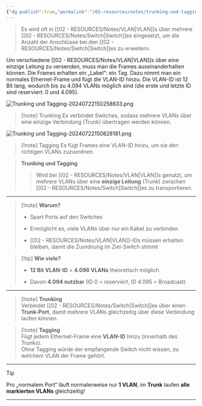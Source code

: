 ```yaml
---
{"dg-publish":true,"permalink":"/02-resources/notes/trunking-und-tagging/","tags":["netzwerk","hardware"],"noteIcon":"","updated":"2025-03-24T22:46:04.344+01:00"}
---
```


>Es wird oft in [[02 - RESOURCES/Notes/VLAN\|VLAN]]s über mehrere [[02 - RESOURCES/Notes/Switch\|Switch]]es eingesetzt, um die Anzahl der Anschlüsse bei den [[02 - RESOURCES/Notes/Switch\|Switch]]es zu erweitern.

Um verschiedene [[02 - RESOURCES/Notes/VLAN\|VLAN]]s über eine einzige Leitung zu versenden, muss man die Frames auseinanderhalten können. Die Frames erhalten ein „Label“: ein Tag. Dazu nimmt man ein normales Ethernet-Frame und fügt die VLAN-ID hinzu. Die VLAN-ID ist 12 Bit lang, wodurch bis zu 4.094 VLANs möglich sind (die erste und letzte ID sind reserviert: 0 und 4.095).


![Trunking und Tagging-20240722150258633.png](/img/user/02%20-%20RESOURCES/Files/IMG/Trunking%20und%20Tagging-20240722150258633.png)
>[!note] Trunking
> Es verbindet Switches, sodass mehrere VLANs über eine einzige Verbindung (Trunk) übertragen werden können.


![Trunking und Tagging-20240722150828181.png](/img/user/02%20-%20RESOURCES/Files/IMG/Trunking%20und%20Tagging-20240722150828181.png)
>[!note] Tagging
> Es fügt Frames eine VLAN-ID hinzu, um sie den richtigen VLANs zuzuordnen.


> **Trunking und Tagging**
> 
> > Wird bei [[02 - RESOURCES/Notes/VLAN\|VLAN]]s genutzt, um mehrere VLANs über eine **einzige Leitung** (Trunk) zwischen [[02 - RESOURCES/Notes/Switch\|Switch]]es zu transportieren.

---

> [!note] **Warum?**
> 
> - Spart Ports auf den Switches
>     
> - Ermöglicht es, viele VLANs über nur ein Kabel zu verbinden
>     
> - [[02 - RESOURCES/Notes/VLAN\|VLAN]]-IDs müssen erhalten bleiben, damit die Zuordnung im Ziel-Switch stimmt
>     

> [!tip] **Wie viele?**
> 
> - **12 Bit VLAN-ID** = **4.096 VLANs** theoretisch möglich
>     
> - Davon **4.094 nutzbar** (ID 0 = reserviert, ID 4.095 = Broadcast)
>     

---

> [!note] **Trunking**  
> Verbindet [[02 - RESOURCES/Notes/Switch\|Switch]]es über einen **Trunk-Port**, damit mehrere VLANs gleichzeitig über diese Verbindung laufen können.

> [!note] **Tagging**  
> Fügt jedem Ethernet-Frame eine **VLAN-ID** hinzu (innerhalb des Trunks).  
> Ohne Tagging würde der empfangende Switch nicht wissen, zu welchem VLAN der Frame gehört.

---

> [!tip]  
> Pro „normalem Port“ läuft normalerweise nur **1 VLAN**, im **Trunk** laufen **alle markierten VLANs** gleichzeitig!

---